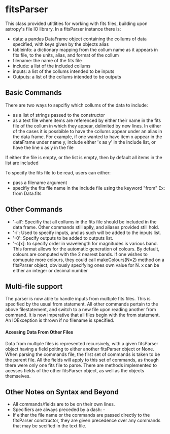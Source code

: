 # fitsParser
This class provided utitlities for working with fits files, building upon astropy's file IO library.
In a fitsParser instance there is:
  - data: a pandas DataFrame object containing the collums of data specified, with keys given by the objects alias
  - tableinfo: a dictionary mapping from the collum name as it appears in fits file, to the units, alias, and format of the collum
  - filename: the name of the fits file
  - include: a list of the included collums
  - inputs: a list of the collums intended to be inputs
  - Outputs: a list of the collums intended to be outputs

## Basic Commands 

There are two ways to sepcifiy which collums of the data to include:
  - as a list of strings passed to the constructor
  - as a text file where items are referenced by either their name in the fits file of the collum in which they appear, delimited
    by new lines. 
 In either of the cases  it is possbible to have the collums appear under an alias in the data frame. 
 For example, if one wanted to have item x appear in the dataFrame under name y, include either 'x as y' in the include list, or
 have the line x as y in the file
 
 If either the file is empty, or the list is empty, then by default all items in the list are included
 
 To specify the fits file to be read, users can either:
  - pass a filename argument
  - specifiy the fits file name in the include file using the keyword "from"
    Ex: from Data.fits

## Other Commands

  - '-all': Specifiy that all collums in the fits file should be included in 				the data frame. Other commands still aplly, 
			and aliases provided still hold.
  - '-i': Used to specify inputs, and as such will be added to the inputs list.
  - '-0': Specify outputs to be added to outputs list.
  - '-c[x]: to specify order in wavelength for magnitudes is various band. 
			This format allows for the automatic generation of colours. By 
			default, colours are computed with the 2 nearest bands. If one 				wishes to comupute more colours, they could call makeColours(N=2) 				method on a fitsParser object, obviously specifying ones own value 				for N. x can be either an integer or decimal number

## Multi-file support

The parser is now able to handle inputs from multiple fits files. This is specified by the usual from <filename> statement. All other commands pertain to the above filestatement, and switch to a new file upon reading another from <filename> command. It is now imperative that all files begin with the from <filename> statement. An IOException is thrown if no filename is specified.

####	Acessing Data From Other Files

Data from multiple files is represented recursively, with a given fitsParser object having a field poiting to either another fitsParser object or None.
When parsing the commands file, the first set of commands is taken to be the parent file. All the fields will apply to this set of commands, as though there were only one fits file to parse. There are methods implemented to acesses fields of the other fitsParser object, as well as the objects themselves.

	
## Other Notes on Syntax and Beyond
  - All commands/fields are to be on their own lines.
  - Specifiers are always preceded by a dash: - 
  - If either the file name or the commands are passed directly to the fitsParser constructor, they are given precedence over any
	commands that may be secified in the text file.




